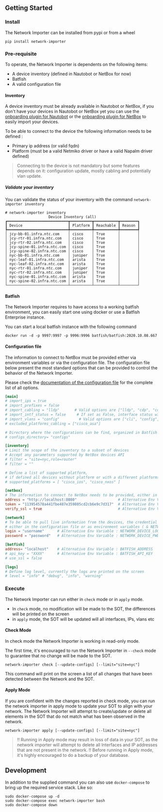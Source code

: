 
## Getting Started

### Install

The Network Importer can be installed from pypi or from a wheel

```
pip install network-importer
```

### Pre-requisite

To operate, the Network Importer is dependents on the following items:
- A device inventory (defined in Nautobot or NetBox for now)
- Batfish 
- A valid configuration file

#### Inventory

A device inventory must be already available in Nautobot or NetBox, if you don't have your devices in Nautobot or NetBox yet you can use the [onboarding plugin for Nautobot](https://github.com/nautobot/nautobot-plugin-device-onboarding) or the [onboarding plugin for NetBox](https://github.com/networktocode/ntc-netbox-plugin-onboarding/) to easily import your devices. 

To be able to connect to the device the following information needs to be defined :
- Primary ip address (or valid fqdn)
- Platform (must be a valid Netmiko driver or have a valid Napalm driver defined)

> Connecting to the device is not mandatory but some features depends on it: configuration update, mostly cabling and potentially vlan update.

##### Validate your inventory

You can validate the status of your inventory with the command `network-importer inventory`

```
# network-importer inventory
                    Device Inventory (all)
┏━━━━━━━━━━━━━━━━━━━━━━━━━━━━┳━━━━━━━━━━┳━━━━━━━━━━━┳━━━━━━━━┓
┃ Device                     ┃ Platform ┃ Reachable ┃ Reason ┃
┡━━━━━━━━━━━━━━━━━━━━━━━━━━━━╇━━━━━━━━━━╇━━━━━━━━━━━╇━━━━━━━━┩
│ jcy-bb-01.infra.ntc.com    │ cisco    │ True      │        │
│ jcy-rtr-01.infra.ntc.com   │ cisco    │ True      │        │
│ jcy-rtr-02.infra.ntc.com   │ cisco    │ True      │        │
│ jcy-spine-01.infra.ntc.com │ cisco    │ True      │        │
│ jcy-spine-02.infra.ntc.com │ cisco    │ True      │        │
│ nyc-bb-01.infra.ntc.com    │ juniper  │ True      │        │
│ nyc-leaf-01.infra.ntc.com  │ arista   │ True      │        │
│ nyc-leaf-02.infra.ntc.com  │ arista   │ True      │        │
│ nyc-rtr-01.infra.ntc.com   │ juniper  │ True      │        │
│ nyc-rtr-02.infra.ntc.com   │ juniper  │ True      │        │
│ nyc-spine-01.infra.ntc.com │ arista   │ True      │        │
│ nyc-spine-02.infra.ntc.com │ arista   │ True      │        │
└────────────────────────────┴──────────┴───────────┴────────┘
```

#### Batfish

The Network Importer requires to have access to a working batfish environment, you can easily start one using docker or use a Batfish Enterprise instance.

You can start a local batfish instance with the following command 
```
docker run -d -p 9997:9997 -p 9996:9996 batfish/batfish:2020.10.08.667
```

#### Configuration file

The information to connect to NetBox must be provided either via environment variables or via the configuration file.
The configuration file below present the most standard options that can be provided to control the behavior of the Network Importer. 

Please check the [documentation of the configuration file](configuration.md) for the complete list of all options.

```toml
[main]
# import_ips = true 
# import_prefixes = false
# import_cabling = "lldp"       # Valid options are ["lldp", "cdp", "config", false]
# import_intf_status = false     # If set as False, interface status will be ignore all together
# import_vlans = "config"         # Valid options are ["cli", "config", true, false]
# excluded_platforms_cabling = ["cisco_asa"]

# Directory where the configurations can be find, organized in Batfish format
# configs_directory= "configs"

[inventory]
# Limit the scope of the inventory to a subset of devices
# Accept any parameters supported by NetBox devices API
# filter = "site=nyc,role=router"
# filter = ""

# Define a list of supported platform, 
# if defined all devices without platform or with a different platforms will be removed from the inventory
# supported_platforms = [ "cisco_ios", "cisco_nxos" ]

[netbox]
# The information to connect to NetBox needs to be provided, either in the config file or as environment variables
address = "http://localhost:8080"                   # Alternative Env Variable : NETBOX_ADDRESS
token = "113954578a441fbe487e359805cd2cb6e9c7d317"  # Alternative Env Variable : NETBOX_TOKEN
verify_ssl = true                                   # Alternative Env Variable : NETBOX_VERIFY_SSL

[network]
# To be able to pull live information from the devices, the credential information needs to be provided
# either in the configuration file or as environment variables ( & NETWORK_DEVICE_PWD)
login = "username"      # Alternative Env Variable : NETWORK_DEVICE_LOGIN
password = "password"   # Alternative Env Variable : NETWORK_DEVICE_PWD

[batfish]
address= "localhost"    # Alternative Env Variable : BATFISH_ADDRESS
# api_key = "XXXX"      # Alternative Env Variable : BATFISH_API_KEY
# use_ssl = false

[logs]
# Define log level, currently the logs are printed on the screen
# level = "info" # "debug", "info", "warning"
```

### Execute

The Network Importer can run either in `check` mode or in `apply` mode. 
 - In `check` mode, no modification will be made to the SOT, the differences will be printed on the screen
 - in `apply` mode, the SOT will be updated will all interfaces, IPs, vlans etc

#### Check Mode

In check mode the Network Importer is working in read-only mode.

The first time, it's encouraged to run the Network Importer in `--check` mode to guarantee that no change will be made to the SOT.

```
network-importer check [--update-configs] [--limit="site=nyc"]
```
This command will print on the screen a list of all changes that have been detected between the Network and the SOT.

#### Apply Mode

If you are confident with the changes reported in check mode, you can run the network importer in apply mode to update your SOT to align with your network. The Network Importer will attempt to create/update or delete all elements in the SOT that do not match what has been observed in the network.

```
network-importer apply [--update-configs] [--limit="site=nyc"]
```

> !! Running in Apply mode may result in loss of data in your SOT, as the network importer will attempt to delete all Interfaces and IP addresses that are not present in the network. !!
> Before running in Apply mode, it's highly encouraged to do a backup of your database.

## Development

In addition to the supplied command you can also use `docker-compose` to bring up the required service stack. Like so:
```
sudo docker-compose up -d
sudo docker-compose exec network-importer bash
sudo docker-compose down
```

